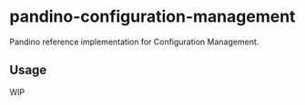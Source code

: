 # pandino-configuration-management

Pandino reference implementation for Configuration Management.

## Usage

WIP
